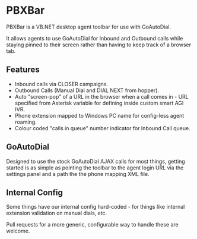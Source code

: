 # PBXBar

PBXBar is a VB.NET desktop agent toolbar for use with GoAutoDial.

It allows agents to use GoAutoDial for Inbound and Outbound calls while staying pinned to their screen rather than having to keep track of a browser tab.

## Features

* Inbound calls via CLOSER campaigns.
* Outbound Calls (Manual Dial and DIAL NEXT from hopper).
* Auto "screen-pop" of a URL in the browser when a call comes in - URL specified from Asterisk variable for defining inside custom smart AGI IVR.
* Phone extension mapped to Windows PC name for config-less agent roaming.
* Colour coded "calls in queue" number indicator for Inbound Call queue.

## GoAutoDial

Designed to use the stock GoAutoDial AJAX calls for most things, getting started is as simple as pointing the toolbar to the agent login URL via the settings panel and a path the the phone mapping XML file.

## Internal Config

Some things have our internal config hard-coded - for things like internal extension validation on manual dials, etc.

Pull requests for a more generic, configurable way to handle these are welcome.